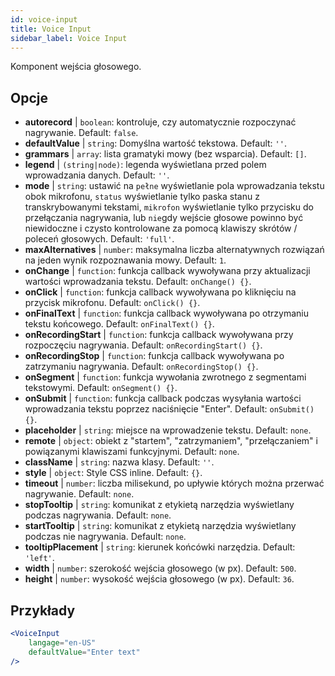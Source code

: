 ```yaml
---
id: voice-input
title: Voice Input
sidebar_label: Voice Input
---
```


Komponent wejścia głosowego.

## Opcje

* __autorecord__ | `boolean`: kontroluje, czy automatycznie rozpoczynać nagrywanie. Default: `false`.
* __defaultValue__ | `string`: Domyślna wartość tekstowa. Default: `''`.
* __grammars__ | `array`: lista gramatyki mowy (bez wsparcia). Default: `[]`.
* __legend__ | `(string|node)`: legenda wyświetlana przed polem wprowadzania danych. Default: `''`.
* __mode__ | `string`: ustawić na `pełne` wyświetlanie pola wprowadzania tekstu obok mikrofonu, `status` wyświetlanie tylko paska stanu z transkrybowanymi tekstami, `mikrofon` wyświetlanie tylko przycisku do przełączania nagrywania, lub `nie`gdy wejście głosowe powinno być niewidoczne i czysto kontrolowane za pomocą klawiszy skrótów / poleceń głosowych. Default: `'full'`.
* __maxAlternatives__ | `number`: maksymalna liczba alternatywnych rozwiązań na jeden wynik rozpoznawania mowy. Default: `1`.
* __onChange__ | `function`: funkcja callback wywoływana przy aktualizacji wartości wprowadzania tekstu. Default: `onChange() {}`.
* __onClick__ | `function`: funkcja callback wywoływana po kliknięciu na przycisk mikrofonu. Default: `onClick() {}`.
* __onFinalText__ | `function`: funkcja callback wywoływana po otrzymaniu tekstu końcowego. Default: `onFinalText() {}`.
* __onRecordingStart__ | `function`: funkcja callback wywoływana przy rozpoczęciu nagrywania. Default: `onRecordingStart() {}`.
* __onRecordingStop__ | `function`: funkcja callback wywoływana po zatrzymaniu nagrywania. Default: `onRecordingStop() {}`.
* __onSegment__ | `function`: funkcja wywołania zwrotnego z segmentami tekstowymi. Default: `onSegment() {}`.
* __onSubmit__ | `function`: funkcja callback podczas wysyłania wartości wprowadzania tekstu poprzez naciśnięcie "Enter". Default: `onSubmit() {}`.
* __placeholder__ | `string`: miejsce na wprowadzenie tekstu. Default: `none`.
* __remote__ | `object`: obiekt z "startem", "zatrzymaniem", "przełączaniem" i powiązanymi klawiszami funkcyjnymi. Default: `none`.
* __className__ | `string`: nazwa klasy. Default: `''`.
* __style__ | `object`: Style CSS inline. Default: `{}`.
* __timeout__ | `number`: liczba milisekund, po upływie których można przerwać nagrywanie. Default: `none`.
* __stopTooltip__ | `string`: komunikat z etykietą narzędzia wyświetlany podczas nagrywania. Default: `none`.
* __startTooltip__ | `string`: komunikat z etykietą narzędzia wyświetlany podczas nie nagrywania. Default: `none`.
* __tooltipPlacement__ | `string`: kierunek końcówki narzędzia. Default: `'left'`.
* __width__ | `number`: szerokość wejścia głosowego (w px). Default: `500`.
* __height__ | `number`: wysokość wejścia głosowego (w px). Default: `36`.


## Przykłady

```jsx live
<VoiceInput
    langage="en-US"
    defaultValue="Enter text"
/>
```



